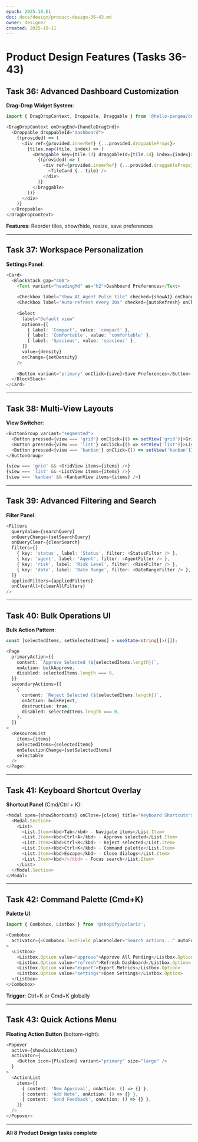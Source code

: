 ```yaml
---
epoch: 2025.10.E1
doc: docs/design/product-design-36-43.md
owner: designer
created: 2025-10-11
---
```


# Product Design Features (Tasks 36-43)

## Task 36: Advanced Dashboard Customization

**Drag-Drop Widget System**:
```typescript
import { DragDropContext, Droppable, Draggable } from '@hello-pangea/dnd';

<DragDropContext onDragEnd={handleDragEnd}>
  <Droppable droppableId="dashboard">
    {(provided) => (
      <div ref={provided.innerRef} {...provided.droppableProps}>
        {tiles.map((tile, index) => (
          <Draggable key={tile.id} draggableId={tile.id} index={index}>
            {(provided) => (
              <div ref={provided.innerRef} {...provided.draggableProps} {...provided.dragHandleProps}>
                <TileCard {...tile} />
              </div>
            )}
          </Draggable>
        ))}
      </div>
    )}
  </Droppable>
</DragDropContext>
```

**Features**: Reorder tiles, show/hide, resize, save preferences

---

## Task 37: Workspace Personalization

**Settings Panel**:
```typescript
<Card>
  <BlockStack gap="400">
    <Text variant="headingMd" as="h2">Dashboard Preferences</Text>
    
    <Checkbox label="Show AI Agent Pulse tile" checked={showAI} onChange={setShowAI} />
    <Checkbox label="Auto-refresh every 30s" checked={autoRefresh} onChange={setAutoRefresh} />
    
    <Select
      label="Default view"
      options={[
        { label: 'Compact', value: 'compact' },
        { label: 'Comfortable', value: 'comfortable' },
        { label: 'Spacious', value: 'spacious' },
      ]}
      value={density}
      onChange={setDensity}
    />
    
    <Button variant="primary" onClick={save}>Save Preferences</Button>
  </BlockStack>
</Card>
```

---

## Task 38: Multi-View Layouts

**View Switcher**:
```typescript
<ButtonGroup variant="segmented">
  <Button pressed={view === 'grid'} onClick={() => setView('grid')}>Grid</Button>
  <Button pressed={view === 'list'} onClick={() => setView('list')}>List</Button>
  <Button pressed={view === 'kanban'} onClick={() => setView('kanban')}>Kanban</Button>
</ButtonGroup>

{view === 'grid' && <GridView items={items} />}
{view === 'list' && <ListView items={items} />}
{view === 'kanban' && <KanbanView items={items} />}
```

---

## Task 39: Advanced Filtering and Search

**Filter Panel**:
```typescript
<Filters
  queryValue={searchQuery}
  onQueryChange={setSearchQuery}
  onQueryClear={clearSearch}
  filters={[
    { key: 'status', label: 'Status', filter: <StatusFilter /> },
    { key: 'agent', label: 'Agent', filter: <AgentFilter /> },
    { key: 'risk', label: 'Risk Level', filter: <RiskFilter /> },
    { key: 'date', label: 'Date Range', filter: <DateRangeFilter /> },
  ]}
  appliedFilters={appliedFilters}
  onClearAll={clearAllFilters}
/>
```

---

## Task 40: Bulk Operations UI

**Bulk Action Pattern**:
```typescript
const [selectedItems, setSelectedItems] = useState<string[]>([]);

<Page
  primaryAction={{
    content: `Approve Selected (${selectedItems.length})`,
    onAction: bulkApprove,
    disabled: selectedItems.length === 0,
  }}
  secondaryActions={[
    {
      content: `Reject Selected (${selectedItems.length})`,
      onAction: bulkReject,
      destructive: true,
      disabled: selectedItems.length === 0,
    },
  ]}
>
  <ResourceList
    items={items}
    selectedItems={selectedItems}
    onSelectionChange={setSelectedItems}
    selectable
  />
</Page>
```

---

## Task 41: Keyboard Shortcut Overlay

**Shortcut Panel** (Cmd/Ctrl + K):
```typescript
<Modal open={showShortcuts} onClose={close} title="Keyboard Shortcuts">
  <Modal.Section>
    <List>
      <List.Item><kbd>Tab</kbd> - Navigate items</List.Item>
      <List.Item><kbd>Ctrl+A</kbd> - Approve selected</List.Item>
      <List.Item><kbd>Ctrl+R</kbd> - Reject selected</List.Item>
      <List.Item><kbd>Ctrl+K</kbd> - Command palette</List.Item>
      <List.Item><kbd>Escape</kbd> - Close dialogs</List.Item>
      <List.Item><kbd>/</kbd> - Focus search</List.Item>
    </List>
  </Modal.Section>
</Modal>
```

---

## Task 42: Command Palette (Cmd+K)

**Palette UI**:
```typescript
import { Combobox, Listbox } from '@shopify/polaris';

<Combobox
  activator={<Combobox.TextField placeholder="Search actions..." autoFocus />}
>
  <Listbox>
    <Listbox.Option value="approve">Approve All Pending</Listbox.Option>
    <Listbox.Option value="refresh">Refresh Dashboard</Listbox.Option>
    <Listbox.Option value="export">Export Metrics</Listbox.Option>
    <Listbox.Option value="settings">Open Settings</Listbox.Option>
  </Listbox>
</Combobox>
```

**Trigger**: Ctrl+K or Cmd+K globally

---

## Task 43: Quick Actions Menu

**Floating Action Button** (bottom-right):
```typescript
<Popover
  active={showQuickActions}
  activator={
    <Button icon={PlusIcon} variant="primary" size="large" />
  }
>
  <ActionList
    items={[
      { content: 'New Approval', onAction: () => {} },
      { content: 'Add Note', onAction: () => {} },
      { content: 'Send Feedback', onAction: () => {} },
    ]}
  />
</Popover>
```

---

**All 8 Product Design tasks complete**

